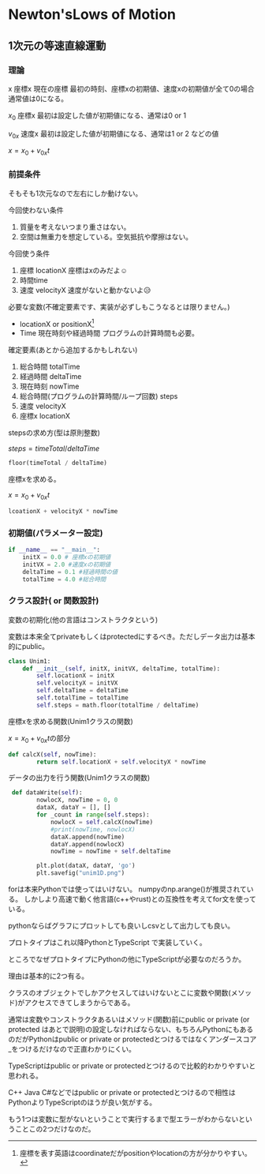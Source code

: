 # Newton'sLows of Motion

## 1次元の等速直線運動

### 理論

x 座標x 現在の座標  最初の時刻、座標xの初期値、速度xの初期値が全て0の場合通常値は0になる。

$x_0$ 座標x 最初は設定した値が初期値になる、通常は0 or 1

$v_{0x}$ 速度x 最初は設定した値が初期値になる、通常は1 or 2 などの値

$x = x_0 + v_{0x}t$

### 前提条件

そもそも1次元なので左右にしか動けない。

今回使わない条件

1. 質量を考えないつまり重さはない。
2. 空間は無重力を想定している。空気抵抗や摩擦はない。

今回使う条件

1. 座標 locationX 座標はxのみだよ☺️
2. 時間time
3. 速度 velocityX 速度がないと動かないよ😥

必要な変数(不確定要素です、実装が必ずしもこうなるとは限りません。)

* locationX or positionX[^1]
* Time 現在時刻や経過時間 プログラムの計算時間も必要。

確定要素(あとから追加するかもしれない)

1. 総合時間 totalTime
2. 経過時間 deltaTime
3. 現在時刻 nowTime
4. 総合時間(プログラムの計算時間/ループ回数) steps
5. 速度 velocityX
6. 座標x locationX

stepsの求め方(型は原則整数)

$steps = timeTotal / deltaTime$

```py
floor(timeTotal / deltaTime)
```

座標xを求める。

$x = x_0 + v_{0x}t$

```py
lcoationX + velocityX * nowTime
```

### 初期値(パラメーター設定)

```py
if __name__ == "__main__":
    initX = 0.0 # 座標xの初期値
    initVX = 2.0 #速度xの初期値
    deltaTime = 0.1 #経過時間の値
    totalTime = 4.0 #総合時間
```

### クラス設計( or 関数設計)

変数の初期化(他の言語はコンストラクタという)

変数は本来全てprivateもしくはprotectedにするべき。ただしデータ出力は基本的にpublic。

```py
class Unim1:
    def __init__(self, initX, initVX, deltaTime, totalTime):
        self.locationX = initX
        self.velocityX = initVX
        self.deltaTime = deltaTime
        self.totalTime = totalTime
        self.steps = math.floor(totalTime / deltaTime)
```

座標xを求める関数(Unim1クラスの関数)

$x = x_0 + v_{0x}t$の部分

```py
def calcX(self, nowTime):
        return self.locationX + self.velocityX * nowTime
```

データの出力を行う関数(Unim1クラスの関数)

```py
 def dataWrite(self):
        nowlocX, nowTime = 0, 0
        dataX, dataY = [], []
        for _count in range(self.steps):
            nowlocX = self.calcX(nowTime)
            #print(nowTime, nowlocX)
            dataX.append(nowTime)
            dataY.append(nowlocX)
            nowTime = nowTime + self.deltaTime

        plt.plot(dataX, dataY, 'go')
        plt.savefig("unim1D.png")
```

forは本来Pythonでは使ってはいけない。
numpyのnp.arange()が推奨されている。
しかしより高速で動く他言語(c++やrust)との互換性を考えてfor文を使っている。

pythonならばグラフにプロットしても良いしcsvとして出力しても良い。

プロトタイプはこれ以降PythonとTypeScript
で実装していく。

[^1]: 座標を表す英語はcoordinateだがpositionやlocationの方が分かりやすい。

ところでなぜプロトタイプにPythonの他にTypeScriptが必要なのだろうか。

理由は基本的に2つ有る。

クラスのオブジェクトでしかアクセスしてはいけないとこに変数や関数(メソッド)がアクセスできてしまうからである。

通常は変数やコンストラクタあるいはメソッド(関数)前にpublic or private (or protected はあとで説明)の設定しなければならない、もちろんPythonにもあるのだがPythonはpublic or private or protectedとつけるではなくアンダースコア_をつけるだけなので正直わかりにくい。

TypeScriptはpublic or private or protectedとつけるので比較的わかりやすいと思われる。

C++ Java C#などではpublic or private or protectedとつけるので相性はPythonよりTypeScriptのほうが良い気がする。

もう1つは変数に型がないということで実行するまで型エラーがわからないということこの2つだけなのだ。


